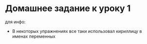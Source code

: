 # Домашнее задание к уроку 1
для инфо:
* В некоторых упражнениях все таки использовал кириллицу в именах переменных
